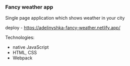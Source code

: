 ### Fancy weather app

Single page application which shows weather in your city

deploy - https://adelinyshka-fancy-weather.netlify.app/

Technologies:
- native JavaScript
- HTML, CSS
- Webpack
